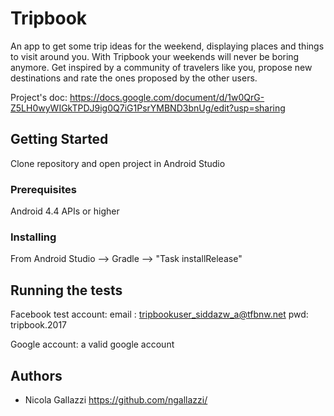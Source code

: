 # Tripbook

An app to get some trip ideas for the weekend, displaying places and things to visit around you. With Tripbook your weekends will never be boring anymore. Get inspired by a community of travelers like you, propose new destinations and rate the ones proposed by the other users.

Project's doc: https://docs.google.com/document/d/1w0QrG-Z5LH0wyWIGkTPDJ9ig0Q7iG1PsrYMBND3bnUg/edit?usp=sharing

## Getting Started

Clone repository and open project in Android Studio

### Prerequisites

Android 4.4 APIs or higher

### Installing

From Android Studio --> Gradle --> "Task installRelease"

## Running the tests

Facebook test account:
email : tripbookuser_siddazw_a@tfbnw.net
pwd: tripbook.2017

Google account: a valid google account

## Authors

* Nicola Gallazzi https://github.com/ngallazzi/
